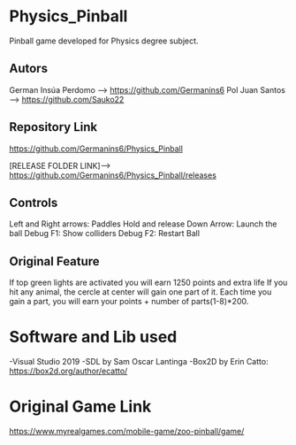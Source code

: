 # Physics_Pinball
Pinball game developed for Physics degree subject.

## Autors
German Insúa Perdomo --> https://github.com/Germanins6
Pol Juan Santos --> https://github.com/Sauko22

## Repository Link
https://github.com/Germanins6/Physics_Pinball

[RELEASE FOLDER LINK]--> https://github.com/Germanins6/Physics_Pinball/releases

## Controls
Left and Right arrows: Paddles
Hold and release Down Arrow: Launch the ball
Debug F1: Show colliders
Debug F2: Restart Ball
## Original Feature
If top green lights are activated you will earn 1250 points and extra life
If you hit any animal, the cercle at center will gain one part of it. Each time you gain a part, you will earn your points + number of parts(1-8)*200.

# Software and Lib used
-Visual Studio 2019
-SDL by Sam Oscar Lantinga
-Box2D by Erin Catto: https://box2d.org/author/ecatto/

# Original Game Link
https://www.myrealgames.com/mobile-game/zoo-pinball/game/
